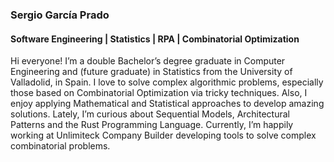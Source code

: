 ### Sergio García Prado 
#### Software Engineering | Statistics | RPA | Combinatorial Optimization

Hi everyone! I’m a double Bachelor’s degree graduate in Computer Engineering and (future graduate) in Statistics from the University of Valladolid, in Spain. I love to solve complex algorithmic problems, especially those based on Combinatorial Optimization via tricky techniques. Also, I enjoy applying Mathematical and Statistical approaches to develop amazing solutions. Lately, I’m curious about Sequential Models, Architectural Patterns and the Rust Programming Language. Currently, I’m happily working at Unlimiteck Company Builder developing tools to solve complex combinatorial problems.


<!--
**garciparedes/garciparedes** is a ✨ _special_ ✨ repository because its `README.md` (this file) appears on your GitHub profile.

Here are some ideas to get you started:

- 🔭 I’m currently working on ...
- 🌱 I’m currently learning ...
- 👯 I’m looking to collaborate on ...
- 🤔 I’m looking for help with ...
- 💬 Ask me about ...
- 📫 How to reach me: ...
- 😄 Pronouns: ...
- ⚡ Fun fact: ...
-->
